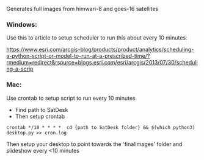 Generates full images from himwari-8 and goes-16 satellites

### Windows:
Use this to article to setup scheduler to run this about every 10 minutes:

https://www.esri.com/arcgis-blog/products/product/analytics/scheduling-a-python-script-or-model-to-run-at-a-prescribed-time/?rmedium=redirect&rsource=blogs.esri.com/esri/arcgis/2013/07/30/scheduling-a-scrip

### Mac:
Use crontab to setup script to run every 10 minutes
* Find path to SatDesk
* Then setup crontab
```
crontab */10 * * * *  cd {path to SatDesk folder} && $(which python3) desktop.py >> cron.log

```

Then setup your desktop to point towards the 'finalImages' folder and slideshow every <10 minutes